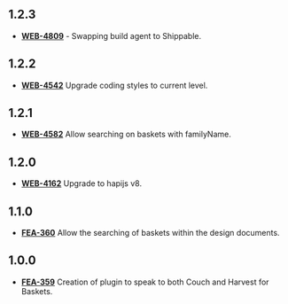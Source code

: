 ## **1.2.3**
- [**WEB-4809**](https://hxshortbreaks.atlassian.net/browse/WEB-4809) - Swapping build agent to Shippable.
## **1.2.2**
- [**WEB-4542**](https://hxshortbreaks.atlassian.net/browse/WEB-4542) Upgrade coding styles to current level.
## **1.2.1**
- [**WEB-4582**](https://hxshortbreaks.atlassian.net/browse/WEB-4582) Allow searching on baskets with familyName.
## **1.2.0**
- [**WEB-4162**](https://hxshortbreaks.atlassian.net/browse/WEB-4162) Upgrade to hapijs v8.
## **1.1.0**
- [**FEA-360**](https://hxshortbreaks.atlassian.net/browse/FEA-360) Allow the searching of baskets within the design documents.
## **1.0.0**
- [**FEA-359**](https://hxshortbreaks.atlassian.net/browse/FEA-359) Creation of plugin to speak to both Couch and Harvest for Baskets.